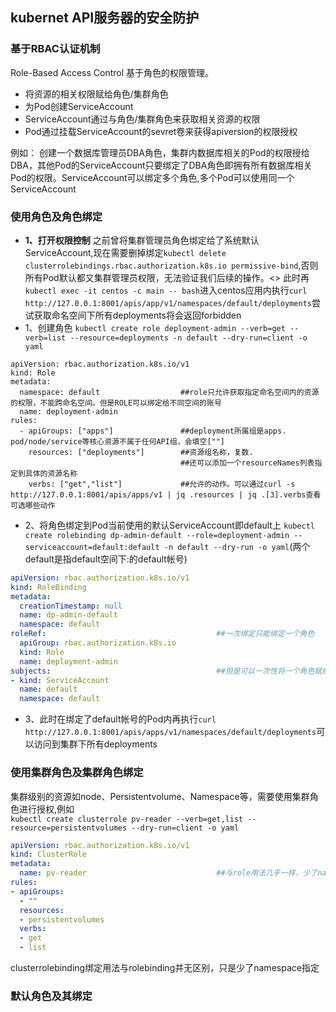 ## kubernet API服务器的安全防护
### 基于RBAC认证机制
Role-Based Access Control 基于角色的权限管理。
- 将资源的相关权限赋给角色/集群角色
- 为Pod创建ServiceAccount
- ServiceAccount通过与角色/集群角色来获取相关资源的权限
- Pod通过挂载ServiceAccount的sevret卷来获得apiversion的权限授权

例如： 创建一个数据库管理员DBA角色，集群内数据库相关的Pod的权限授给DBA，其他Pod的ServiceAccount只要绑定了DBA角色即拥有所有数据库相关Pod的权限。ServiceAccount可以绑定多个角色,多个Pod可以使用同一个ServiceAccount


### 使用角色及角色绑定
- **1、打开权限控制**
之前曾将集群管理员角色绑定给了系统默认ServiceAccount,现在需要删掉绑定`kubectl delete clusterrolebindings.rbac.authorization.k8s.io permissive-bind`,否则所有Pod默认都又集群管理员权限，无法验证我们后续的操作。<>
此时再`kubectl exec -it centos -c main -- bash`进入centos应用内执行`curl http://127.0.0.1:8001/apis/app/v1/namespaces/default/deployments`尝试获取命名空间下所有deployments将会返回forbidden
- 1、创建角色
`kubectl create role deployment-admin --verb=get --verb=list --resource=deployments -n default --dry-run=client -o yaml`
```
apiVersion: rbac.authorization.k8s.io/v1
kind: Role
metadata:
  namespace: default                  ##role只允许获取指定命名空间内的资源的权限，不能跨命名空间。但是ROLE可以绑定给不同空间的账号
  name: deployment-admin
rules:
  - apiGroups: ["apps"]               ##deployment所属组是apps. pod/node/service等核心资源不属于任何API组，会填空[""]
    resources: ["deployments"]        ##资源组名称，复数. 
                                      ##还可以添加一个resourceNames列表指定到具体的资源名称
    verbs: ["get","list"]             ##允许的动作。可以通过curl -s http://127.0.0.1:8001/apis/apps/v1 | jq .resources | jq .[3].verbs查看可选哪些动作
```
- 2、将角色绑定到Pod当前使用的默认ServiceAccount即default上
`kubectl create rolebinding dp-admin-default --role=deployment-admin --serviceaccount=default:default -n default --dry-run -o yaml`(两个default是指default空间下:的default帐号)
```yaml
apiVersion: rbac.authorization.k8s.io/v1
kind: RoleBinding
metadata:
  creationTimestamp: null
  name: dp-admin-default
  namespace: default
roleRef:                                      ##一次绑定只能绑定一个角色
  apiGroup: rbac.authorization.k8s.io
  kind: Role
  name: deployment-admin
subjects:                                     ##但是可以一次性将一个角色赋给多个帐号主体
- kind: ServiceAccount
  name: default
  namespace: default
```
- 3、此时在绑定了default帐号的Pod内再执行`curl http://127.0.0.1:8001/apis/apps/v1/namespaces/default/deployments`可以访问到集群下所有deployments
### 使用集群角色及集群角色绑定
集群级别的资源如node、Persistentvolume、Namespace等，需要使用集群角色进行授权,例如<br>
`kubectl create clusterrole pv-reader --verb=get,list --resource=persistentvolumes --dry-run=client -o yaml`
```yaml
apiVersion: rbac.authorization.k8s.io/v1
kind: ClusterRole
metadata:
  name: pv-reader                             ##与role用法几乎一样，少了namespace指定
rules:
- apiGroups:                                  
  - ""
  resources:
  - persistentvolumes
  verbs:
  - get
  - list
```
clusterrolebinding绑定用法与rolebinding并无区别，只是少了namespace指定
### 默认角色及其绑定
